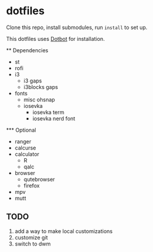 # dotfiles

Clone this repo, install submodules, run `install` to set up.

This dotfiles uses [Dotbot](https://github.com/anishathalye/dotbot/) for installation.

** Dependencies

- st
- rofi
- i3
  - i3 gaps
  - i3blocks gaps
- fonts
  - misc ohsnap
  - iosevka
    - iosevka term
    - iosevka nerd font

*** Optional

- ranger
- calcurse
- calculator
  - R
  - qalc
- browser
  - qutebrowser
  - firefox
- mpv
- mutt

## TODO

1. add a way to make local customizations
2. customize git
3. switch to dwm
